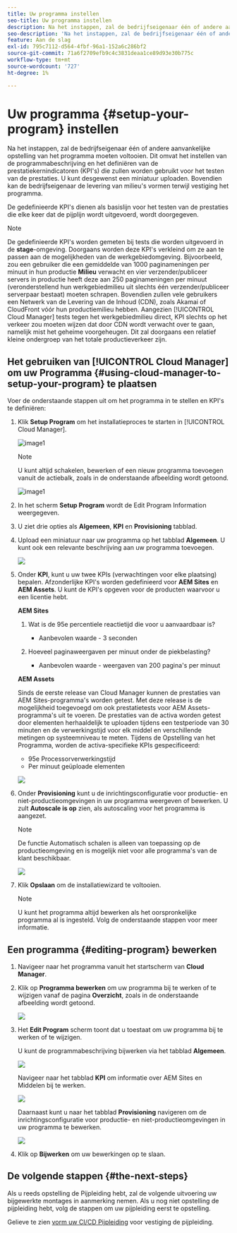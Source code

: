 ```yaml
---
title: Uw programma instellen
seo-title: Uw programma instellen
description: Na het instappen, zal de bedrijfseigenaar één of andere aanvankelijke opstelling van het programma moeten doen.
seo-description: 'Na het instappen, zal de bedrijfseigenaar één of andere aanvankelijke opstelling van Adobe AEM Cloud Manager moeten doen. Dit omvat het instellen van de programmabeschrijving en het definiëren van de KPI''s die voor het testen van de prestaties zullen worden gebruikt. '
feature: Aan de slag
exl-id: 795c7112-d564-4fbf-96a1-152a6c286bf2
source-git-commit: 71a6f2709efb9c4c3831deaa1ce89d93e30b775c
workflow-type: tm+mt
source-wordcount: '727'
ht-degree: 1%

---
```


# Uw programma {#setup-your-program} instellen

Na het instappen, zal de bedrijfseigenaar één of andere aanvankelijke opstelling van het programma moeten voltooien. Dit omvat het instellen van de programmabeschrijving en het definiëren van de prestatiekernindicatoren (KPI&#39;s) die zullen worden gebruikt voor het testen van de prestaties. U kunt desgewenst een miniatuur uploaden. Bovendien kan de bedrijfseigenaar de levering van milieu&#39;s vormen terwijl vestiging het programma.

De gedefinieerde KPI&#39;s dienen als basislijn voor het testen van de prestaties die elke keer dat de pijplijn wordt uitgevoerd, wordt doorgegeven.

>[!NOTE]
>De gedefinieerde KPI&#39;s worden gemeten bij tests die worden uitgevoerd in de **stage**-omgeving. Doorgaans worden deze KPI&#39;s verkleind om ze aan te passen aan de mogelijkheden van de werkgebiedomgeving.
>Bijvoorbeeld, zou een gebruiker die een gemiddelde van 1000 paginameningen per minuut in hun productie **Milieu** verwacht en vier verzender/publiceer servers in productie heeft deze aan 250 paginameningen per minuut (veronderstellend hun werkgebiedmilieu uit slechts één verzender/publiceer serverpaar bestaat) moeten schrapen.
>Bovendien zullen vele gebruikers een Netwerk van de Levering van de Inhoud (CDN), zoals Akamai of CloudFront vóór hun productiemilieu hebben. Aangezien [!UICONTROL Cloud Manager] tests tegen het werkgebiedmilieu direct, KPI slechts op het verkeer zou moeten wijzen dat door CDN wordt verwacht over te gaan, namelijk mist het geheime voorgeheugen. Dit zal doorgaans een relatief kleine ondergroep van het totale productieverkeer zijn.

## Het gebruiken van [!UICONTROL Cloud Manager] om uw Programma {#using-cloud-manager-to-setup-your-program} te plaatsen

Voer de onderstaande stappen uit om het programma in te stellen en KPI&#39;s te definiëren:

1. Klik **Setup Program** om het installatieproces te starten in [!UICONTROL Cloud Manager].

   ![image1](assets/set-up-program/setup1.png)

   >[!NOTE]
   > U kunt altijd schakelen, bewerken of een nieuw programma toevoegen vanuit de actiebalk, zoals in de onderstaande afbeelding wordt getoond.

   ![image1](assets/set-up-program/setup2.png)


1. In het scherm **Setup Program** wordt de Edit Program Information weergegeven.

1. U ziet drie opties als **Algemeen**, **KPI** en **Provisioning** tabblad.

1. Upload een miniatuur naar uw programma op het tabblad **Algemeen**. U kunt ook een relevante beschrijving aan uw programma toevoegen.

   ![](assets/Setup_Program-General.png)

1. Onder **KPI**, kunt u uw twee KPIs (verwachtingen voor elke plaatsing) bepalen. Afzonderlijke KPI&#39;s worden gedefinieerd voor **AEM Sites** en **AEM Assets**. U kunt de KPI&#39;s opgeven voor de producten waarvoor u een licentie hebt.

   **AEM Sites**

   1. Wat is de 95e percentiele reactietijd die voor u aanvaardbaar is?

      * Aanbevolen waarde - 3 seconden
   1. Hoeveel paginaweergaven per minuut onder de piekbelasting?

      * Aanbevolen waarde - weergaven van 200 pagina&#39;s per minuut

   **AEM Assets**

   Sinds de eerste release van Cloud Manager kunnen de prestaties van AEM Sites-programma&#39;s worden getest. Met deze release is de mogelijkheid toegevoegd om ook prestatietests voor AEM Assets-programma&#39;s uit te voeren. De prestaties van de activa worden getest door elementen herhaaldelijk te uploaden tijdens een testperiode van 30 minuten en de verwerkingstijd voor elk middel en verschillende metingen op systeemniveau te meten.
Tijdens de Opstelling van het Programma, worden de activa-specifieke KPIs gespecificeerd:

   * 95e Processorverwerkingstijd
   * Per minuut geüploade elementen

   ![](assets/Setup_Program-KPIs.png)

1. Onder **Provisioning** kunt u de inrichtingsconfiguratie voor productie- en niet-productieomgevingen in uw programma weergeven of bewerken. U zult **Autoscale is op** zien, als autoscaling voor het programma is aangezet.

   >[!NOTE]
   >De functie Automatisch schalen is alleen van toepassing op de productieomgeving en is mogelijk niet voor alle programma&#39;s van de klant beschikbaar.

   ![](assets/Setup_Program-Provisioning.png)

1. Klik **Opslaan** om de installatiewizard te voltooien.

   >[!NOTE]
   >U kunt het programma altijd bewerken als het oorspronkelijke programma al is ingesteld. Volg de onderstaande stappen voor meer informatie.

## Een programma {#editing-program} bewerken

1. Navigeer naar het programma vanuit het startscherm van **Cloud Manager**.

1. Klik op **Programma bewerken** om uw programma bij te werken of te wijzigen vanaf de pagina **Overzicht**, zoals in de onderstaande afbeelding wordt getoond.

   ![](assets/set-up-program/edit-program1.png)

1. Het **Edit Program** scherm toont dat u toestaat om uw programma bij te werken of te wijzigen.

   U kunt de programmabeschrijving bijwerken via het tabblad **Algemeen**.

   ![](assets/set-up-program/edit-program-general.png)

   Navigeer naar het tabblad **KPI** om informatie over AEM Sites en Middelen bij te werken.

   ![](assets/set-up-program/edit-program-kpi.png)

   Daarnaast kunt u naar het tabblad **Provisioning** navigeren om de inrichtingsconfiguratie voor productie- en niet-productieomgevingen in uw programma te bewerken.

   ![](assets/set-up-program/edit-program-provision.png)

1. Klik op **Bijwerken** om uw bewerkingen op te slaan.

## De volgende stappen {#the-next-steps}

Als u reeds opstelling de Pijpleiding hebt, zal de volgende uitvoering uw bijgewerkte montages in aanmerking nemen. Als u nog niet opstelling de pijpleiding hebt, volg de stappen om uw pijpleiding eerst te opstelling.

Gelieve te zien [vorm uw CI/CD Pijpleiding](https://helpx.adobe.com/experience-manager/cloud-manager/using/configuring-pipeline.html) voor vestiging de pijpleiding.
